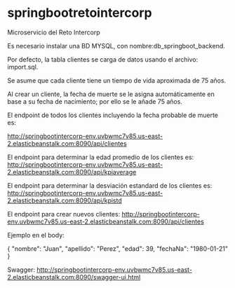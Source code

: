 # springbootretointercorp
Microservicio del Reto Intercorp

Es necesario instalar una BD MYSQL, con nombre:db_springboot_backend.

Por defecto, la tabla clientes se carga de datos usando el archivo: import.sql.

Se asume que cada cliente tiene un tiempo de vida aproximada de 75 años.

Al crear un cliente, la fecha de muerte se le asigna automáticamente en base a su fecha de nacimiento; por ello se le añade 75 años.

El endpoint de todos los clientes incluyendo la fecha probable de muerte es:

http://springbootintercorp-env.uvbwmc7v85.us-east-2.elasticbeanstalk.com:8090/api/clientes

El endpoint para determinar la edad promedio de los clientes es: 
http://springbootintercorp-env.uvbwmc7v85.us-east-2.elasticbeanstalk.com:8090/api/kpiaverage

El endpoint para determinar la desviación estandard de los clientes es: 
http://springbootintercorp-env.uvbwmc7v85.us-east-2.elasticbeanstalk.com:8090/api/kpistd

El endpoint para crear nuevos clientes:
http://springbootintercorp-env.uvbwmc7v85.us-east-2.elasticbeanstalk.com:8090/api/clientes

Ejemplo en el body:

{
"nombre": "Juan",
"apellido": "Perez",
"edad": 39,
"fechaNa": "1980-01-21"
}


Swagger:
http://springbootintercorp-env.uvbwmc7v85.us-east-2.elasticbeanstalk.com:8090/swagger-ui.html

